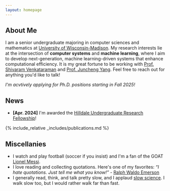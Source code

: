 ```yaml
---
layout: homepage
---
```


## About Me

I am a senior undergraduate majoring in computer sciences and mathematics at <a href="https://www.wisc.edu/" target="_blank">University of Wisconsin-Madison</a>. My research interests lie at the intersection of **computer systems** and **machine learning**, where I aim to develop next-generation, machine learning-driven systems that enhance computational efficiency. It is my great fortune to be working with <a href="https://shivaram.org/" target="_blank">Prof. Shivaram Venkataraman</a> and <a href="https://junchengyang.com/" target="_blank">Prof. Juncheng Yang</a>. Feel free to reach out for anything you'd like to talk!

*I'm acvtively applying for Ph.D. positions starting in Fall 2025!* 

<!-- ## Research Interests

- **Computer Vision:** image recognition, image generation, video captioning
- **Machine Learning:** meta-learning, incremental learning, transfer learning -->

## News

<!-- - **[Aug. 2024]** I started working with <a href="https://junchengyang.com/" target="_blank">Juncheng</a>. -->
- **[Apr. 2024]** I'm awarded the <a href="https://awards.advising.wisc.edu/all-scholarships/hilldale-undergraduatefaculty-research-fellowship/" target="_blank">Hilldale Undergraduate Research Fellowship</a>!
<!-- - **[Jan. 2024]** I joined <a href="https://shivaram.org/" target="_blank">Prof. Shivaram</a>'s group! -->

{% include_relative _includes/publications.md %}

<!-- {% include_relative _includes/services.md %} -->

## Miscellanies

- I watch and play football (soccer if you insist) and I'm a fan of the GOAT <a href="https://www.youtube.com/watch?v=mDsztJOgqUg" target="_blank">Lionel Messi</a>.
- I love reading and collecting quotations. Here's one of my favorites: *“I hate quotations. Just tell me what you know!”* - <a href="https://en.wikipedia.org/wiki/Ralph_Waldo_Emerson" target="_blank">Ralph Waldo Emerson</a>
- I generally read, think, and talk pretty slow, and I applaud <a href="http://slow-science.org/" target="_blank">slow science</a>. I walk slow too, but I would rather walk far than fast.
